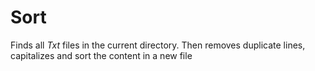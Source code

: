 # Sort

Finds all *Txt* files in the current directory. Then removes duplicate lines, capitalizes and sort the content in a new file 
